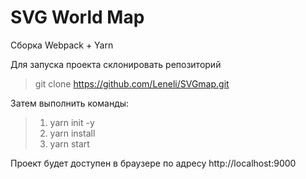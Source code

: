 # SVG World Map

Сборка Webpack + Yarn

Для запуска проекта склонировать репозиторий

> git clone https://github.com/Leneli/SVGmap.git

Затем выполнить команды:

> 1. yarn init -y
> 2. yarn install
> 3. yarn start

Проект будет доступен в браузере по адресу http://localhost:9000
